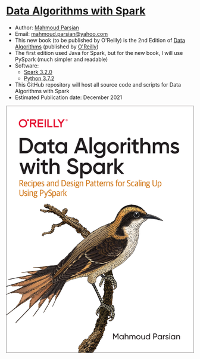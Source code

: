 # [Data Algorithms with Spark](https://www.oreilly.com/library/view/data-algorithms-with/9781492082378/)

* Author: [Mahmoud Parsian](https://www.linkedin.com/in/mahmoudparsian/) 
* Email: mahmoud.parsian@yahoo.com
* This new book (to be published by O'Reilly) is the 2nd Edition of 
  [Data Algorithms](https://www.oreilly.com/library/view/data-algorithms/9781491906170/) 
  (published by [O'Reilly](https://www.oreilly.com/library/view/data-algorithms-with/9781492082378/))
* The first edition used Java for Spark, but for the new book, I will use PySpark (much simpler and readable)
* Software:
	* [Spark 3.2.0](http://spark.apache.org/downloads.html)
	* [Python 3.7.2](https://www.python.org/downloads/)
* This GitHub repository will host all source code and scripts for Data Algorithms with Spark
* Estimated Publication date: December 2021

<a href="https://www.oreilly.com/library/view/data-algorithms-with/9781492082378/">
    <img
        alt="Data Algorithms with Spark"
        src="images/data_algorithms_with_spark.jpg"
>

